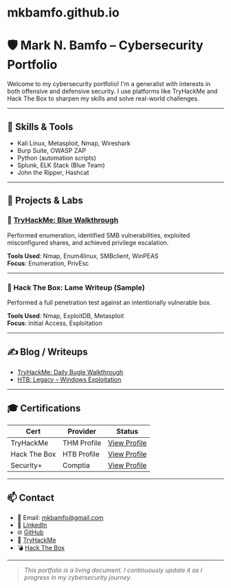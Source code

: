 # mkbamfo.github.io
# 🛡️ Mark N. Bamfo – Cybersecurity Portfolio

Welcome to my cybersecurity portfolio! I'm a generalist with interests in both offensive and defensive security. I use platforms like TryHackMe and Hack The Box to sharpen my skills and solve real-world challenges.

---

## 🔧 Skills & Tools
- Kali Linux, Metasploit, Nmap, Wireshark
- Burp Suite, OWASP ZAP
- Python (automation scripts)
- Splunk, ELK Stack (Blue Team)
- John the Ripper, Hashcat

---

## 🧪 Projects & Labs

### 🔹 [TryHackMe: Blue Walkthrough](https://tryhackme.com/p/mkbamfo)
Performed enumeration, identified SMB vulnerabilities, exploited misconfigured shares, and achieved privilege escalation.

**Tools Used**: Nmap, Enum4linux, SMBclient, WinPEAS  
**Focus**: Enumeration, PrivEsc

---

### 🔹 Hack The Box: Lame Writeup (Sample)
Performed a full penetration test against an intentionally vulnerable box.

**Tools Used**: Nmap, ExploitDB, Metasploit  
**Focus**: Initial Access, Exploitation

---

## ✍️ Blog / Writeups

- [TryHackMe: Daily Bugle Walkthrough](#)
- [HTB: Legacy – Windows Exploitation](#)


---

## 🎓 Certifications

| Cert               | Provider        | Status     |
|--------------------|-----------------|------------|
| TryHackMe          | THM Profile     | [View Profile](https://tryhackme.com/p/mkbamfo) |
| Hack The Box       | HTB Profile     | [View Profile](https://app.hackthebox.com/profile) |
| Security+          | Comptia         | [View Profile](https://www.credly.com/badges/e034281e-68d1-4612-bec9-8c73a30556c9/public_url) |

---

## 📫 Contact

- 📧 Email: mkbamfo@gmail.com  
- 🔗 [LinkedIn](https://www.linkedin.com/in/mark-bamfo-31735a189/)  
- 🌐 [GitHub](https://github.com/mkbamfo)  
- 🧠 [TryHackMe](https://tryhackme.com/p/mkbamfo)  
- 💣 [Hack The Box](https://app.hackthebox.com/)

---

> *This portfolio is a living document. I continuously update it as I progress in my cybersecurity journey.*
